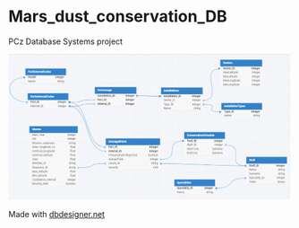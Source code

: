 # Mars_dust_conservation_DB
PCz Database Systems project

[![image](DbDiagram.png)](https://erd.dbdesigner.net/designer/schema/1708550446-pcz-bazy?embed=true)

Made with [dbdesigner.net](https://www.dbdesigner.net/)
